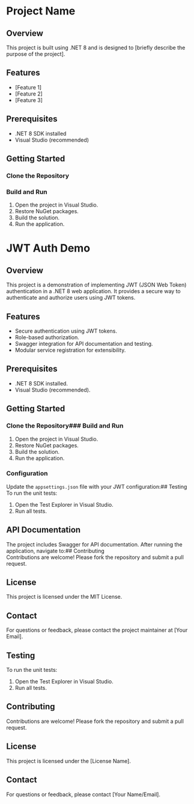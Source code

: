 # Project Name  

## Overview  
This project is built using .NET 8 and is designed to [briefly describe the purpose of the project].  

## Features  
- [Feature 1]  
- [Feature 2]  
- [Feature 3]  

## Prerequisites  
- .NET 8 SDK installed  
- Visual Studio (recommended)  

## Getting Started  

### Clone the Repository
### Build and Run  
1. Open the project in Visual Studio.  
2. Restore NuGet packages.  
3. Build the solution.  
4. Run the application.  
# JWT Auth Demo  

## Overview  
This project is a demonstration of implementing JWT (JSON Web Token) authentication in a .NET 8 web application. It provides a secure way to authenticate and authorize users using JWT tokens.  

## Features  
- Secure authentication using JWT tokens.  
- Role-based authorization.  
- Swagger integration for API documentation and testing.  
- Modular service registration for extensibility.  

## Prerequisites  
- .NET 8 SDK installed.  
- Visual Studio (recommended).  

## Getting Started  

### Clone the Repository### Build and Run  
1. Open the project in Visual Studio.  
2. Restore NuGet packages.  
3. Build the solution.  
4. Run the application.  

### Configuration  
Update the `appsettings.json` file with your JWT configuration:## Testing  
To run the unit tests:  
1. Open the Test Explorer in Visual Studio.  
2. Run all tests.  

## API Documentation  
The project includes Swagger for API documentation. After running the application, navigate to:## Contributing  
Contributions are welcome! Please fork the repository and submit a pull request.  

## License  
This project is licensed under the MIT License.  

## Contact  
For questions or feedback, please contact the project maintainer at [Your Email].
## Testing  
To run the unit tests:  
1. Open the Test Explorer in Visual Studio.  
2. Run all tests.  

## Contributing  
Contributions are welcome! Please fork the repository and submit a pull request.  

## License  
This project is licensed under the [License Name].  

## Contact  
For questions or feedback, please contact [Your Name/Email].
